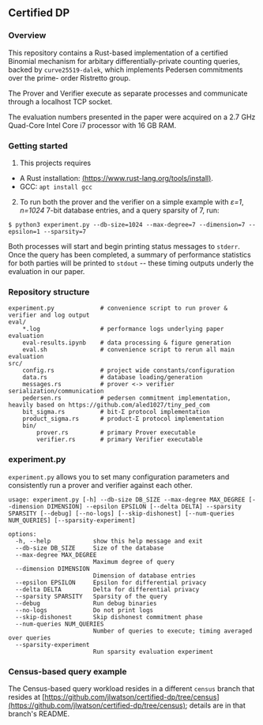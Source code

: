 ## Certified DP

### Overview

This repository contains a Rust-based implementation of a certified Binomial mechanism for arbitary differentially-private counting queries, backed by `curve25519-dalek`, which implements Pedersen commitments over the prime-
order Ristretto group.

The Prover and Verifier execute as separate processes and communicate through a localhost TCP socket.

The evaluation numbers presented in the paper were acquired on a 2.7 GHz Quad-Core Intel Core i7 processor with 16 GB RAM. 

### Getting started

1. This projects requires
  * A Rust installation: [(https://www.rust-lang.org/tools/install)](https://www.rust-lang.org/tools/install).
  * GCC: `apt install gcc`

2. To run both the prover and the verifier on a simple example with _ε=1_, _n=1024_ 7-bit database entries, and a query sparsity of 7, run:

  `$ python3 experiment.py --db-size=1024 --max-degree=7 --dimension=7 --epsilon=1 --sparsity=7`

Both processes will start and begin printing status messages to `stderr`. Once the query has been completed, a summary of performance statistics for both parties will be printed to `stdout` -- these timing outputs underly the evaluation in our paper.

### Repository structure

```
experiment.py             # convenience script to run prover & verifier and log output
eval/
    *.log                 # performance logs underlying paper evaluation
    eval-results.ipynb    # data processing & figure generation
    eval.sh               # convenience script to rerun all main evaluation
src/
    config.rs             # project wide constants/configuration
    data.rs               # database loading/generation
    messages.rs           # prover <-> verifier serialization/communication
    pedersen.rs           # pedersen commitment implementation, heavily based on https://github.com/aled1027/tiny_ped_com
    bit_sigma.rs          # bit-Σ protocol implementation
    product_sigma.rs      # product-Σ protocol implementation
    bin/
        prover.rs         # primary Prover executable
        verifier.rs       # primary Verifier executable
```

### experiment.py

`experiment.py` allows you to set many configuration parameters and consistently run a prover and verifier against each other.

```
usage: experiment.py [-h] --db-size DB_SIZE --max-degree MAX_DEGREE [--dimension DIMENSION] --epsilon EPSILON [--delta DELTA] --sparsity SPARSITY [--debug] [--no-logs] [--skip-dishonest] [--num-queries NUM_QUERIES] [--sparsity-experiment]

options:
  -h, --help            show this help message and exit
  --db-size DB_SIZE     Size of the database
  --max-degree MAX_DEGREE
                        Maximum degree of query
  --dimension DIMENSION
                        Dimension of database entries
  --epsilon EPSILON     Epsilon for differential privacy
  --delta DELTA         Delta for differential privacy
  --sparsity SPARSITY   Sparsity of the query
  --debug               Run debug binaries
  --no-logs             Do not print logs
  --skip-dishonest      Skip dishonest commitment phase
  --num-queries NUM_QUERIES
                        Number of queries to execute; timing averaged over queries
  --sparsity-experiment
                        Run sparsity evaluation experiment
```

### Census-based query example

The Census-based query workload resides in a different `census` branch that resides at [https://github.com/jlwatson/certified-dp/tree/census](https://github.com/jlwatson/certified-dp/tree/census); details are in that branch's README.
